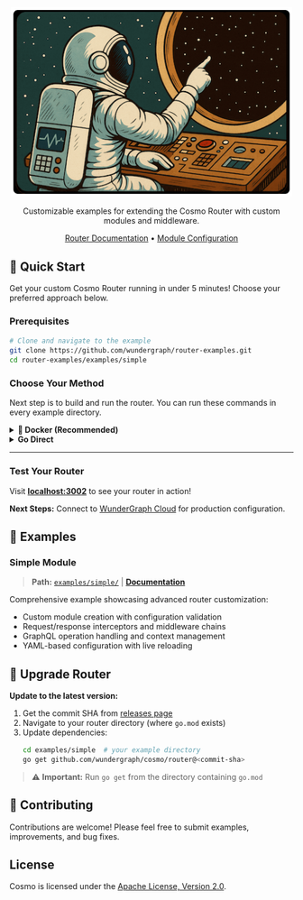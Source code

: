 <p align="center">
  <a href="https://github.com/wundergraph/router-examples">
    <img src="img.png" width="500px" alt="gRPC Plugin Demo" />
  </a>
</p>

<p align="center">Customizable examples for extending the Cosmo Router with custom modules and middleware.</p>

<p align="center">
  <a href="https://cosmo-docs.wundergraph.com/router">Router Documentation</a> •
  <a href="https://cosmo-docs.wundergraph.com/router/custom-modules">Module Configuration</a>
</p>

## 🚀 Quick Start

Get your custom Cosmo Router running in under 5 minutes! Choose your preferred approach below.

### Prerequisites

```bash
# Clone and navigate to the example
git clone https://github.com/wundergraph/router-examples.git
cd router-examples/examples/simple
```

### Choose Your Method

Next step is to build and run the router. You can run these commands in every example directory.

<details>
<summary><strong>🐳 Docker (Recommended)</strong></summary>

<br/>

**Build the image:**

```bash
docker build -t myrouter:latest .
```

**Run the router:**

```bash
docker run --name myrouter --rm -p 3002:3002 \
  -e DEV_MODE=true \
  -e DEMO_MODE=true \
  -e LISTEN_ADDR=0.0.0.0:3002 \
  myrouter:latest
```

> 💡 **Multi-arch builds:** The Dockerfile supports multiple architectures. For custom builds, set `TARGETOS` and `TARGETARCH` (e.g., `darwin/arm64` for Mac M1).

</details>

<details>
<summary><strong>Go Direct</strong></summary>

<br/>

**Requirements:** Go 1.24+

**Install & Run:**

```bash
go mod download
DEV_MODE=true DEMO_MODE=true LISTEN_ADDR=0.0.0.0:3002 go run main.go
```

</details>

---

### Test Your Router

Visit **[localhost:3002](http://localhost:3002)** to see your router in action!

**Next Steps:** Connect to [WunderGraph Cloud](https://cosmo-docs.wundergraph.com/getting-started/cosmo-cloud-onboarding) for production configuration.

## 📁 Examples

### Simple Module

> **Path:** [`examples/simple/`](examples/simple/) | **[Documentation](examples/simple/README.md)**

Comprehensive example showcasing advanced router customization:

- Custom module creation with configuration validation
- Request/response interceptors and middleware chains
- GraphQL operation handling and context management
- YAML-based configuration with live reloading

## 🔄 Upgrade Router

**Update to the latest version:**

1. Get the commit SHA from [releases page](https://github.com/wundergraph/cosmo/releases?q=router%40&expanded=false)
2. Navigate to your router directory (where `go.mod` exists)
3. Update dependencies:
   ```bash
   cd examples/simple  # your example directory
   go get github.com/wundergraph/cosmo/router@<commit-sha>
   ```

> ⚠️ **Important:** Run `go get` from the directory containing `go.mod`

## 🤝 Contributing

Contributions are welcome! Please feel free to submit examples, improvements, and bug fixes.

## License

Cosmo is licensed under the [Apache License, Version 2.0](LICENSE).
